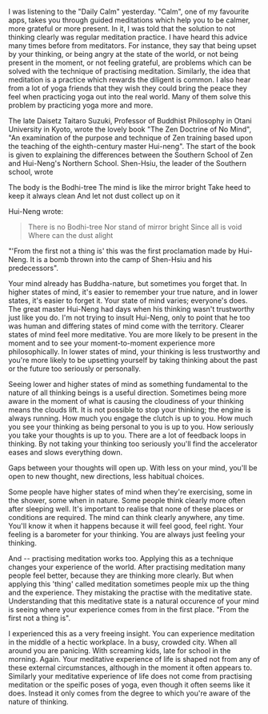 I was listening to the "Daily Calm" yesterday. "Calm", one of my favourite apps, takes you through guided meditations which help you to be calmer, more grateful or more present. In it, I was told that the solution to not thinking clearly was regular meditation practice. I have heard this advice many times before from meditators. For instance, they say that being upset by your thinking, or being angry at the state of the world, or not being present in the moment, or not feeling grateful, are problems which can be solved with the technique of practising meditation. Similarly, the idea that meditation is a practice which rewards the diligent is common. I also hear from a lot of yoga friends that they wish they could bring the peace they feel when practicing yoga out into the real world. Many of them solve this problem by practicing yoga more and more.

The late Daisetz Taitaro Suzuki, Professor of Buddhist Philosophy in Otani University in Kyoto, wrote the lovely book "The Zen Doctrine of No Mind", "An examination of the purpose and technique of Zen training based upon the teaching of the eighth-century master Hui-neng". The start of the book is given to explaining the differences between the Southern School of Zen and Hui-Neng's Northern School. Shen-Hsiu, the leader of the Southern school, wrote

  The body is the Bodhi-tree
  The mind is like the mirror bright
  Take heed to keep it always clean
  And let not dust collect up on it

Hui-Neng wrote:

> There is no Bodhi-tree
> Nor stand of mirror bright
> Since all is void
> Where can the dust alight

"'From the first not a thing is' this was the first proclamation made by Hui-Neng. It is a bomb thrown into the camp of Shen-Hsiu and his predecessors".

Your mind already has Buddha-nature, but sometimes you forget that. In higher states of mind, it's easier to remember your true nature, and in lower states, it's easier to forget it. Your state of mind varies; everyone's does. The great master Hui-Neng had days when his thinking wasn't trustworthy just like you do. I'm not trying to insult Hui-Neng, only to point that he too was human and differing states of mind come with the territory. Clearer states of mind feel more meditative. You are more likely to be present in the moment and to see your moment-to-moment experience more philosophically. In lower states of mind, your thinking is less trustworthy and you're more likely to be upsetting yourself by taking thinking about the past or the future too seriously or personally.

Seeing lower and higher states of mind as something fundamental to the nature of all thinking beings is a useful direction. Sometimes being more aware in the moment of what is causing the cloudiness of your thinking means the clouds lift. It is not possible to stop your thinking; the engine is always running. How much you engage the clutch is up to you. How much you see your thinking as being personal to you is up to you. How seriously you take your thoughts is up to you. There are a lot of feedback loops in thinking. By not taking your thinking too seriously you'll find the accelerator eases and slows everything down.

Gaps between your thoughts will open up. With less on your mind, you'll be open to new thought, new directions, less habitual choices.

Some people have higher states of mind when they're exercising, some in the shower, some when in nature. Some people think clearly more often after sleeping well. It's important to realise that none of these places or conditions are required. The mind can think clearly anywhere, any time. You'll know it when it happens because it will feel good, feel right. Your feeling is a barometer for your thinking. You are always just feeling your thinking. 

And -- practising meditation works too. Applying this as a technique changes your experience of the world. After practising meditation many people feel better, because they are thinking more clearly. But when applying this 'thing' called meditation sometimes people mix up the thing and the experience. They mistaking the practise with the meditative state. Understanding that this meditative state is a natural occurence of your mind is seeing where your experience comes from in the first place. "From the first not a thing is".

I experienced this as a very freeing insight. You can experience meditation in the middle of a hectic workplace. In a busy, crowded city. When all around you are panicing. With screaming kids, late for school in the morning. Again. Your meditative experience of life is shaped not from any of these external circumstances, although in the moment it often appears to. Similarly your meditative experience of life does not come from practising meditation or the speific poses of yoga, even though it often seems like it does. Instead it only comes from the degree to which you're aware of the nature of thinking. 